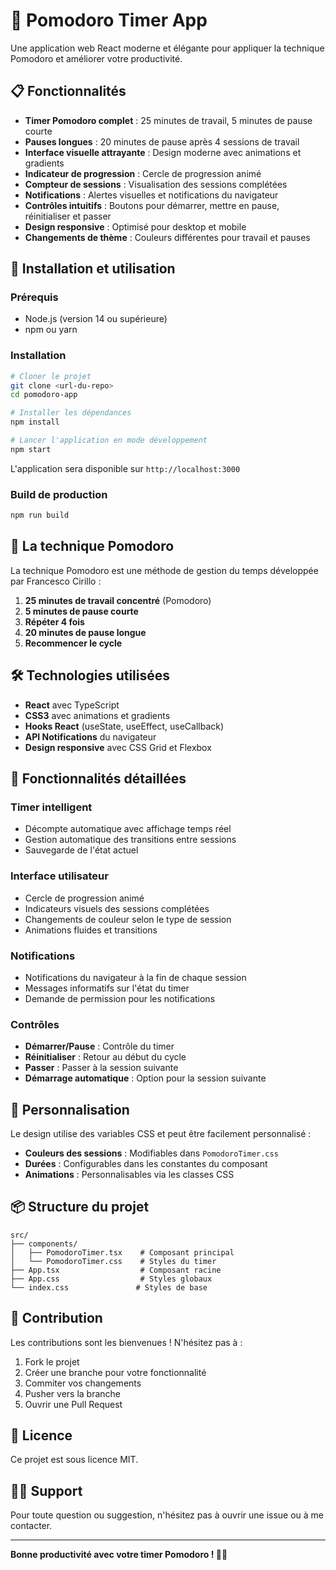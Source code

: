 # 🍅 Pomodoro Timer App

Une application web React moderne et élégante pour appliquer la technique Pomodoro et améliorer votre productivité.

## 📋 Fonctionnalités

- **Timer Pomodoro complet** : 25 minutes de travail, 5 minutes de pause courte
- **Pauses longues** : 20 minutes de pause après 4 sessions de travail
- **Interface visuelle attrayante** : Design moderne avec animations et gradients
- **Indicateur de progression** : Cercle de progression animé
- **Compteur de sessions** : Visualisation des sessions complétées
- **Notifications** : Alertes visuelles et notifications du navigateur
- **Contrôles intuitifs** : Boutons pour démarrer, mettre en pause, réinitialiser et passer
- **Design responsive** : Optimisé pour desktop et mobile
- **Changements de thème** : Couleurs différentes pour travail et pauses

## 🚀 Installation et utilisation

### Prérequis
- Node.js (version 14 ou supérieure)
- npm ou yarn

### Installation
```bash
# Cloner le projet
git clone <url-du-repo>
cd pomodoro-app

# Installer les dépendances
npm install

# Lancer l'application en mode développement
npm start
```

L'application sera disponible sur `http://localhost:3000`

### Build de production
```bash
npm run build
```

## 🎯 La technique Pomodoro

La technique Pomodoro est une méthode de gestion du temps développée par Francesco Cirillo :

1. **25 minutes de travail concentré** (Pomodoro)
2. **5 minutes de pause courte**
3. **Répéter 4 fois**
4. **20 minutes de pause longue**
5. **Recommencer le cycle**

## 🛠️ Technologies utilisées

- **React** avec TypeScript
- **CSS3** avec animations et gradients
- **Hooks React** (useState, useEffect, useCallback)
- **API Notifications** du navigateur
- **Design responsive** avec CSS Grid et Flexbox

## 📱 Fonctionnalités détaillées

### Timer intelligent
- Décompte automatique avec affichage temps réel
- Gestion automatique des transitions entre sessions
- Sauvegarde de l'état actuel

### Interface utilisateur
- Cercle de progression animé
- Indicateurs visuels des sessions complétées
- Changements de couleur selon le type de session
- Animations fluides et transitions

### Notifications
- Notifications du navigateur à la fin de chaque session
- Messages informatifs sur l'état du timer
- Demande de permission pour les notifications

### Contrôles
- **Démarrer/Pause** : Contrôle du timer
- **Réinitialiser** : Retour au début du cycle
- **Passer** : Passer à la session suivante
- **Démarrage automatique** : Option pour la session suivante

## 🎨 Personnalisation

Le design utilise des variables CSS et peut être facilement personnalisé :

- **Couleurs des sessions** : Modifiables dans `PomodoroTimer.css`
- **Durées** : Configurables dans les constantes du composant
- **Animations** : Personnalisables via les classes CSS

## 📦 Structure du projet

```
src/
├── components/
│   ├── PomodoroTimer.tsx    # Composant principal
│   └── PomodoroTimer.css    # Styles du timer
├── App.tsx                  # Composant racine
├── App.css                  # Styles globaux
└── index.css               # Styles de base
```

## 🤝 Contribution

Les contributions sont les bienvenues ! N'hésitez pas à :

1. Fork le projet
2. Créer une branche pour votre fonctionnalité
3. Commiter vos changements
4. Pusher vers la branche
5. Ouvrir une Pull Request

## 📄 Licence

Ce projet est sous licence MIT.

## 🙋‍♂️ Support

Pour toute question ou suggestion, n'hésitez pas à ouvrir une issue ou à me contacter.

---

**Bonne productivité avec votre timer Pomodoro ! 🍅✨**
